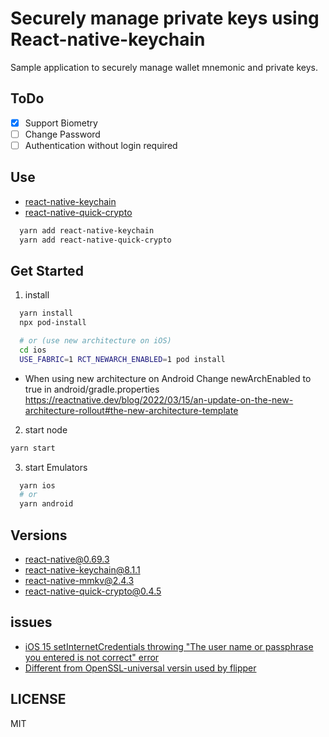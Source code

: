 # Securely manage private keys using React-native-keychain

Sample application to securely manage wallet mnemonic and private keys.

## ToDo

- [x] Support Biometry
- [ ] Change Password
- [ ] Authentication without login required

## Use

- [react-native-keychain](https://github.com/oblador/react-native-keychain)
- [react-native-quick-crypto](https://github.com/margelo/react-native-quick-crypto)

```zsh
  yarn add react-native-keychain
  yarn add react-native-quick-crypto
```

## Get Started

1. install

```zsh
  yarn install
  npx pod-install

  # or (use new architecture on iOS)
  cd ios
  USE_FABRIC=1 RCT_NEWARCH_ENABLED=1 pod install
```

- When using new architecture on Android Change newArchEnabled to true in android/gradle.properties https://reactnative.dev/blog/2022/03/15/an-update-on-the-new-architecture-rollout#the-new-architecture-template

2. start node

```zsh
yarn start
```

3. start Emulators

```zsh
  yarn ios
  # or
  yarn android
```

## Versions

- react-native@0.69.3
- react-native-keychain@8.1.1
- react-native-mmkv@2.4.3
- react-native-quick-crypto@0.4.5

## issues

- [iOS 15 setInternetCredentials throwing "The user name or passphrase you entered is not correct" error](https://github.com/oblador/react-native-keychain/issues/509)
- [Different from OpenSSL-universal versin used by flipper](https://github.com/margelo/react-native-quick-crypto/issues/77#issuecomment-1201192055)

## LICENSE

MIT
